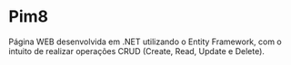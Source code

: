 # Pim8
Página WEB desenvolvida em .NET utilizando o Entity Framework, com o intuito de realizar operações CRUD (Create, Read, Update e Delete).
